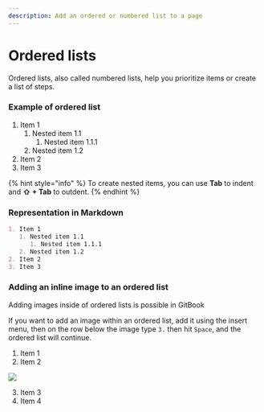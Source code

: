 ```yaml
---
description: Add an ordered or numbered list to a page
---
```


# Ordered lists

Ordered lists, also called numbered lists, help you prioritize items or create a list of steps.&#x20;

### Example of ordered list

1. Item 1
   1. Nested item 1.1
      1. Nested item 1.1.1
   2. Nested item 1.2
2. Item 2
3. Item 3

{% hint style="info" %}
To create nested items, you can use **Tab** to indent and **⇧ + Tab** to outdent.
{% endhint %}

### Representation in Markdown

```markdown
1. Item 1
   1. Nested item 1.1
      1. Nested item 1.1.1
   2. Nested item 1.2
2. Item 2
3. Item 3
```

### Adding an inline image to an ordered list

Adding images inside of ordered lists is possible in GitBook

If you want to add an image within an ordered list, add it using the insert menu, then on the row below the image type `3.` then hit `Space`, and the ordered list will continue.

1. Item 1
2. Item 2

![](broken-reference)

3. Item 3
4. Item 4
